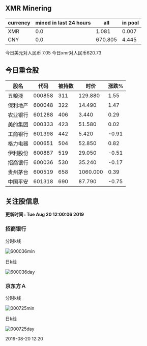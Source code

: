 ## XMR Minering

|currency|mined in last 24 hours|all|in pool|
|---|---|---|---|
|XMR|0.0|1.081|0.007|
|CNY|0.0|670.805|4.445|

今日美元对人民币 7.05	今日xmr对人民币620.73


## 今日重仓股 

|股名|代码|被持数|时价|涨跌%|
|---|---|---|---|---|
|五粮液|000858|311|129.880|1.55|
|保利地产|600048|322|14.490|1.47|
|农业银行|601288|406|3.440|0.29|
|美的集团|000333|423|51.580|0.02|
|工商银行|601398|442|5.420|-0.91|
|格力电器|000651|504|52.850|0.82|
|伊利股份|600887|519|29.050|-0.51|
|招商银行|600036|530|35.240|-0.17|
|贵州茅台|600519|658|1060.000|0.39|
|中国平安|601318|690|87.790|-0.75|

## 关注股信息
**更新时间 : Tue Aug 20 12:00:06 2019**
### 招商银行 
分时k线

![600036min](http://image.sinajs.cn/newchart/min/n/sh600036.gif)

日k线

![600036day](http://image.sinajs.cn/newchart/daily/n/sh600036.gif)

### 京东方Ａ 
分时k线

![000725min](http://image.sinajs.cn/newchart/min/n/sz000725.gif)

日k线

![000725day](http://image.sinajs.cn/newchart/daily/n/sz000725.gif)

2019-08-20 12:20
